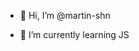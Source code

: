 - 👋 Hi, I’m @martin-shn

- 🌱 I’m currently learning JS


<!---
martin-shn/martin-shn is a ✨ special ✨ repository because its `README.md` (this file) appears on your GitHub profile.
You can click the Preview link to take a look at your changes.
--->
